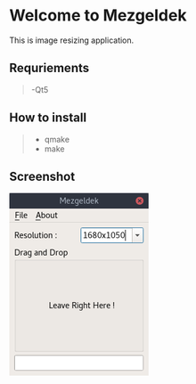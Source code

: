 Welcome to Mezgeldek
====================

This is image resizing application.

Requriements
------------

>-Qt5

How to install
--------------

>- qmake
>- make


Screenshot
----------
![](https://github.com/rutku/Mezgeldek/blob/master/mezgeldek.png)
